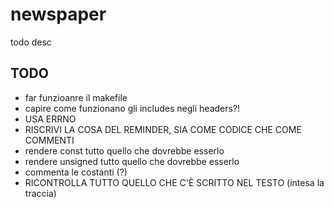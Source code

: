 # newspaper

todo desc

## TODO

- far funzioanre il makefile
- capire come funzionano gli includes negli headers?!
- USA ERRNO
- RISCRIVI LA COSA DEL REMINDER, SIA COME CODICE CHE COME COMMENTI
- rendere const tutto quello che dovrebbe esserlo
- rendere unsigned tutto quello che dovrebbe esserlo
- commenta le costanti (?)
- RICONTROLLA TUTTO QUELLO CHE C'È SCRITTO NEL TESTO (intesa la traccia)
